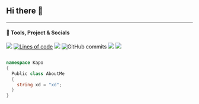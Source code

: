 ## Hi there 👋
----

#### 🌱 Tools, Project & Socials
![](https://img.shields.io/badge/Skript-blue)
[![Lines of code](https://hitsofcode.com/github/kapoonfleek/ec/?branch=main&label=Lines)](https://hitsofcode.com/github/kapoonfleek/ec/view/json)
![](https://komarev.com/ghpvc/?username=Kapo&color=blue)
![GitHub commits](https://img.shields.io/github/commit-activity/t/kapoonfleek/ec?label=Commits)
![](https://img.shields.io/youtube/channel/subscribers/UCnJjcYRog1LcnIsxrk-dnsQ)
![](https://img.shields.io/youtube/channel/views/UCnJjcYRog1LcnIsxrk-dnsQ)

```C#

namespace Kapo
{
  Public class AboutMe
  {
    string xd = "xd";
  }
}

```
<!--
**Kapoonfleek/kapoonfleek** is a ✨ _special_ ✨ repository because its `README.md` (this file) appears on your GitHub profile.

Here are some ideas to get you started:

- 🔭 I’m currently working on ...
- 🌱 I’m currently learning ...
- 👯 I’m looking to collaborate on ...
- 🤔 I’m looking for help with ...
- 💬 Ask me about ...
- 📫 How to reach me: ...
- 😄 Pronouns: ...
- ⚡ Fun fact: ...
-->
